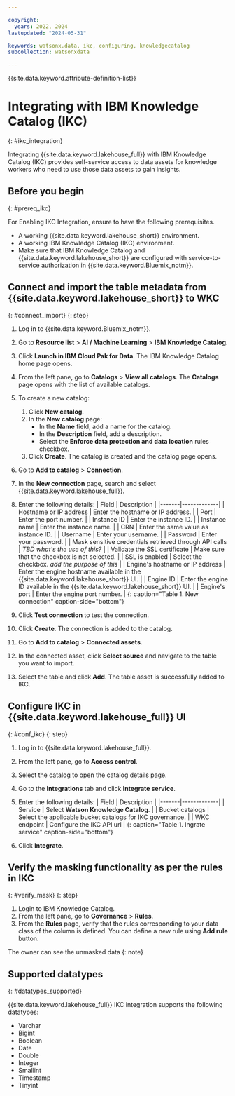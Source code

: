 ```yaml
---

copyright:
  years: 2022, 2024
lastupdated: "2024-05-31"

keywords: watsonx.data, ikc, configuring, knowledgecatalog
subcollection: watsonxdata

---
```


{{site.data.keyword.attribute-definition-list}}

# Integrating with IBM Knowledge Catalog (IKC)
{: #ikc_integration}

Integrating {{site.data.keyword.lakehouse_full}} with IBM Knowledge Catalog (IKC) provides self-service access to data assets for knowledge workers who need to use those data assets to gain insights.

## Before you begin
{: #prereq_ikc}

For Enabling IKC Integration, ensure to have the following prerequisites.

- A working {{site.data.keyword.lakehouse_short}} environment.
- A working IBM Knowledge Catalog (IKC) environment.
- Make sure that IBM Knowledge Catalog and {{site.data.keyword.lakehouse_short}} are configured with service-to-service authorization in {{site.data.keyword.Bluemix_notm}}.

<!-- Confirm the content, add to a topic, and hyperlink in the above service to service authorization -->

## Connect and import the table metadata from  {{site.data.keyword.lakehouse_short}} to WKC
{: #connect_import}
{: step}

1. Log in to {{site.data.keyword.Bluemix_notm}}.
1. Go to **Resource list** > **AI / Machine Learning** > **IBM Knowledge Catalog**.
1. Click **Launch in IBM Cloud Pak for Data**. The IBM Knowledge Catalog home page opens.
1. From the left pane, go to **Catalogs** > **View all catalogs**. The **Catalogs** page opens with the list of available catalogs.
1. To create a new catalog:
    1. Click **New catalog**.
    1. In the **New catalog** page:
        - In the **Name** field, add a name for the catalog.
        - In the **Description** field, add a description.
        - Select the **Enforce data protection and data location** rules checkbox. <!-- What about other fields in the page? -->
    1. Click **Create**. The catalog is created and the catalog page opens.
1. Go to **Add to catalog** > **Connection**.
1. In the **New connection** page, search and select {{site.data.keyword.lakehouse_full}}.
1. Enter the following details:
   | Field | Description |
   |-------|-------------|
   | Hostname or IP address | Enter the hostname or IP address. |
   | Port | Enter the port number. |
   | Instance ID | Enter the instance ID. |
   | Instance name | Enter the instance name. |
   | CRN | Enter the same value as instance ID. |
   | Username | Enter your username. |
   | Password | Enter your password. |
   | Mask sensitive credentials retrieved through API calls | *TBD what's the use of this?* |
   | Validate the SSL certificate | Make sure that the checkbox is not selected. |
   | SSL is enabled | Select the checkbox. *add the purpose of this* |
   | Engine's hostname or IP address | Enter the engine hostname available in the {{site.data.keyword.lakehouse_short}} UI. |
   | Engine ID | Enter the engine ID available in the {{site.data.keyword.lakehouse_short}} UI. |
   | Engine's port | Enter the engine port number. |
   {: caption="Table 1. New connection" caption-side="bottom"}

1. Click **Test connection** to test the connection.
1. Click **Create**. The connection is added to the catalog.
1. Go to **Add to catalog** > **Connected assets**.
1. In the connected asset, click **Select source** and navigate to the table you want to import.
1. Select the table and click **Add**. The table asset is successfully added to IKC.

<!-- I haven't added the rest of the steps, need clarity on each of the tabs to document. -->

## Configure IKC in {{site.data.keyword.lakehouse_full}} UI
{: #conf_ikc}
{: step}

1. Log in to {{site.data.keyword.lakehouse_full}}.
1. From the left pane, go to **Access control**.
1. Select the catalog to open the catalog details page.
1. Go to the **Integrations** tab and click **Integrate service**.
1. Enter the following details:
   | Field | Description |
   |-------|-------------|
   | Service | Select **Watson Knowledge Catalog**. |
   | Bucket catalogs | Select the applicable bucket catalogs for IKC governance. |
   | WKC endpoint  | Configure the IKC API url |
   {: caption="Table 1. Ingrate service" caption-side="bottom"}

1. Click **Integrate**.

## Verify the masking functionality as per the rules in IKC
{: #verify_mask}
{: step}

1. Login to IBM Knowledge Catalog. <!-- Should we provide more details? -->
1. From the left pane, go to **Governance** > **Rules**.
1. From the **Rules** page, verify that the rules corresponding to your data class of the column is defined. You can define a new rule using **Add rule** button. <!-- Should we provide more details about the procedure? -->

The owner can see the unmasked data
{: note}

## Supported datatypes
{: #datatypes_supported}

{{site.data.keyword.lakehouse_full}} IKC integration supports the following datatypes:

- Varchar
- Bigint
- Boolean
- Date
- Double
- Integer
- Smallint
- Timestamp
- Tinyint
